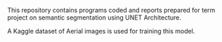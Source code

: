 This repository contains programs coded and reports prepared for term project on semantic segmentation using UNET Architecture.

A Kaggle dataset of Aerial images is used for training this model.
